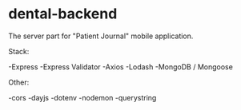 # dental-backend
The server part for "Patient Journal" mobile application.

Stack:

 -Express
 -Express Validator
 -Axios
 -Lodash
 -MongoDB / Mongoose

Other:

 -cors
 -dayjs
 -dotenv
 -nodemon
 -querystring
